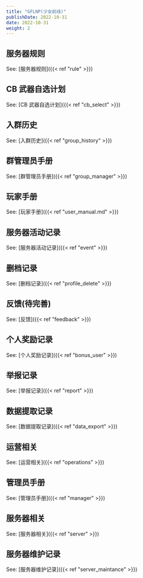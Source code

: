 ```yaml
---
title: "GFLNP(少女前线)"
publishDate: 2022-10-31
date: 2022-10-31
weight: 2
---
```


## 服务器规则

See: [服务器规则]({{< ref "rule" >}})

## CB 武器自选计划

See: [CB 武器自选计划]({{< ref "cb_select" >}})

## 入群历史

See: [入群历史]({{< ref "group_history" >}})

## 群管理员手册

See: [群管理员手册]({{< ref "group_manager" >}})

## 玩家手册

See: [玩家手册]({{< ref "user_manual.md" >}})

## 服务器活动记录

See: [服务器活动记录]({{< ref "event" >}})

## 删档记录

See: [删档记录]({{< ref "profile_delete" >}})

## 反馈(待完善)

See: [反馈]({{< ref "feedback" >}})

## 个人奖励记录

See: [个人奖励记录]({{< ref "bonus_user" >}})

## 举报记录

See: [举报记录]({{< ref "report" >}})

## 数据提取记录

See: [数据提取记录]({{< ref "data_export" >}})

## 运营相关

See: [运营相关]({{< ref "operations" >}})

## 管理员手册

See: [管理员手册]({{< ref "manager" >}})

## 服务器相关

See: [服务器相关]({{< ref "server" >}})

## 服务器维护记录

See: [服务器维护记录]({{< ref "server_maintance" >}})


